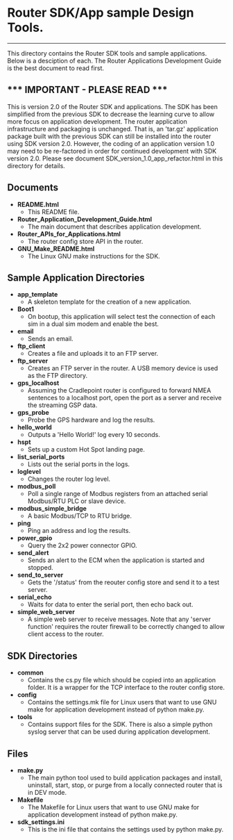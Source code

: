 # Router SDK/App sample Design Tools.
----------
This directory contains the Router SDK tools and sample applications. Below is a desciption of each. The Router Applications Development Guide is the best document to read first.

## *** IMPORTANT - PLEASE READ ***

This is version 2.0 of the Router SDK and applications. The SDK has been simplified from the previous SDK to decrease the learning curve to allow more focus on application development. The router application infrastructure and packaging is unchanged. That is, an 'tar.gz' application package built with the previous SDK can still be installed into the router using SDK version 2.0. However, the coding of an application version 1.0 may need to be re-factored in order for continued development with SDK version 2.0. Please see document SDK\_version\_1.0\_app_refactor.html in this directory for details.

## Documents 

- **README.html**
    - This README file.
- **Router\_Application\_Development_Guide.html**
    - The main document that describes application development.
- **Router\_APIs\_for_Applications.html**
    - The router config store API in the router.
- **GNU\_Make_README.html**
    - The Linux GNU make instructions for the SDK.

## Sample Application Directories 

- **app_template**
    - A skeleton template for the creation of a new application.
- **Boot1**
    - On bootup, this application will select test the connection of each sim in a dual sim modem and enable the best.
- **email**
    - Sends an email.
- **ftp_client**
    - Creates a file and uploads it to an FTP server.
- **ftp_server**
    - Creates an FTP server in the router. A USB memory device is used as the FTP directory.
- **gps_localhost**
    - Assuming the Cradlepoint router is configured to forward NMEA sentences to a localhost port, open the port as a server and receive the streaming GSP data.
- **gps_probe**
    - Probe the GPS hardware and log the results.
- **hello_world**
    - Outputs a 'Hello World!' log every 10 seconds. 
- **hspt**
    - Sets up a custom Hot Spot landing page.
- **list\_serial_ports**
    - Lists out the serial ports in the logs.
- **loglevel**
    - Changes the router log level.
- **modbus_poll**
    - Poll a single range of Modbus registers from an attached serial Modbus/RTU PLC or slave device.
- **modbus\_simple_bridge**
    - A basic Modbus/TCP to RTU bridge.
- **ping**
    - Ping an address and log the results.
- **power_gpio**
    - Query the 2x2 power connector GPIO.
- **send_alert**
    - Sends an alert to the ECM when the application is started and stopped.
- **send\_to_server**
    - Gets the '/status' from the reouter config store and send it to a test server.
- **serial_echo**
    - Waits for data to enter the serial port, then echo back out.
- **simple\_web_server**
    - A simple web server to receive messages. Note that any 'server function' requires the router firewall to be correctly changed to allow client access to the router.




## SDK Directories 

- **common**
    - Contains the cs.py file which should be copied into an  application folder. It is a wrapper for the TCP interface to the router config store.
- **config**
    - Contains the settings.mk file for Linux users that want to use GNU make for application development instead of python make.py.
- **tools**
    - Contains support files for the SDK. There is also a simple python syslog server that can be used during application development.

## Files 

- **make.py**
    - The main python tool used to build application packages and install, uninstall, start, stop, or purge from a locally connected router that is in DEV mode.
- **Makefile**
    - The Makefile for Linux users that want to use GNU make for application development instead of python make.py.
- **sdk_settings.ini**
    - This is the ini file that contains the settings used by python make.py.




